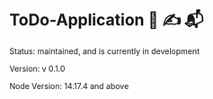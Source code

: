 # ToDo-Application :bookmark_tabs: :writing_hand: :mailbox_with_mail:


Status:
    maintained, and is currently in development

Version:
    v 0.1.0

Node Version:
    14.17.4 and above
